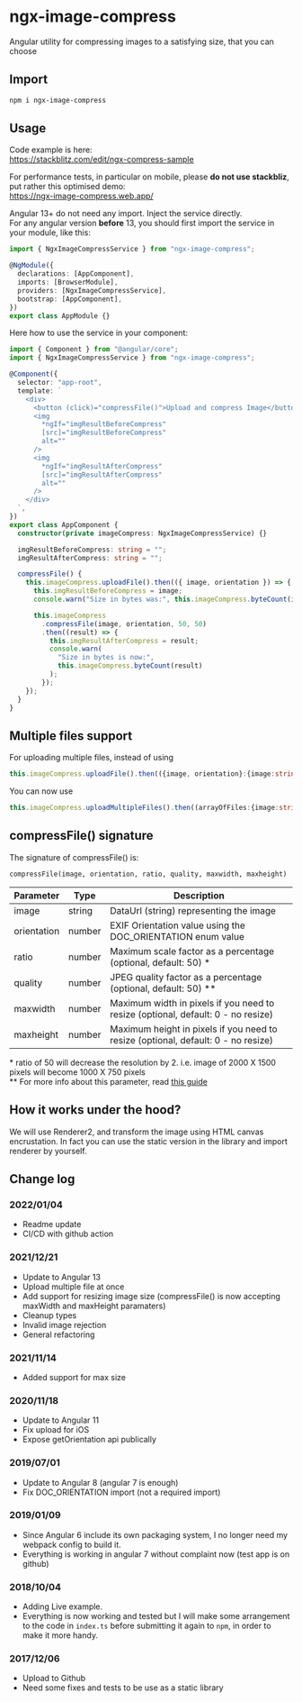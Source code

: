 # ngx-image-compress

Angular utility for compressing images to a satisfying size, that you can choose

## Import

```sh
npm i ngx-image-compress
```

## Usage

Code example is here:  
https://stackblitz.com/edit/ngx-compress-sample

For performance tests, in particular on mobile, please **do not use stackbliz**, put rather this optimised demo:  
https://ngx-image-compress.web.app/

Angular 13+ do not need any import. Inject the service directly.  
For any angular version **before** 13, you should first import the service in your module, like this:

```typescript
import { NgxImageCompressService } from "ngx-image-compress";

@NgModule({
  declarations: [AppComponent],
  imports: [BrowserModule],
  providers: [NgxImageCompressService],
  bootstrap: [AppComponent],
})
export class AppModule {}
```

Here how to use the service in your component:

```typescript
import { Component } from "@angular/core";
import { NgxImageCompressService } from "ngx-image-compress";

@Component({
  selector: "app-root",
  template: `
    <div>
      <button (click)="compressFile()">Upload and compress Image</button>
      <img
        *ngIf="imgResultBeforeCompress"
        [src]="imgResultBeforeCompress"
        alt=""
      />
      <img
        *ngIf="imgResultAfterCompress"
        [src]="imgResultAfterCompress"
        alt=""
      />
    </div>
  `,
})
export class AppComponent {
  constructor(private imageCompress: NgxImageCompressService) {}

  imgResultBeforeCompress: string = "";
  imgResultAfterCompress: string = "";

  compressFile() {
    this.imageCompress.uploadFile().then(({ image, orientation }) => {
      this.imgResultBeforeCompress = image;
      console.warn("Size in bytes was:", this.imageCompress.byteCount(image));

      this.imageCompress
        .compressFile(image, orientation, 50, 50)
        .then((result) => {
          this.imgResultAfterCompress = result;
          console.warn(
            "Size in bytes is now:",
            this.imageCompress.byteCount(result)
          );
        });
    });
  }
}
```

## Multiple files support

For uploading multiple files, instead of using

```ts
this.imageCompress.uploadFile().then(({image, orientation}:{image:string, orientation:number}) => {
```

You can now use

```ts
this.imageCompress.uploadMultipleFiles().then((arrayOfFiles:{image:string, orientation:number}[]) => {
```

## compressFile() signature

The signature of compressFile() is:

`compressFile(image, orientation, ratio, quality, maxwidth, maxheight)`

| Parameter   | Type   | Description                                                                       |
| ----------- | ------ | --------------------------------------------------------------------------------- |
| image       | string | DataUrl (string) representing the image                                           |
| orientation | number | EXIF Orientation value using the DOC_ORIENTATION enum value                       |
| ratio       | number | Maximum scale factor as a percentage (optional, default: 50) \*                   |
| quality     | number | JPEG quality factor as a percentage (optional, default: 50) \*\*                  |
| maxwidth    | number | Maximum width in pixels if you need to resize (optional, default: 0 - no resize)  |
| maxheight   | number | Maximum height in pixels if you need to resize (optional, default: 0 - no resize) |

\* ratio of 50 will decrease the resolution by 2. i.e. image of 2000 X 1500 pixels will become 1000 X 750 pixels  
\*\* For more info about this parameter, read [this guide](http://fotoforensics.com/tutorial-estq.php)

## How it works under the hood?

We will use Renderer2, and transform the image using HTML canvas encrustation.
In fact you can use the static version in the library and import renderer by yourself.

## Change log

### 2022/01/04

- Readme update
- CI/CD with github action

### 2021/12/21

- Update to Angular 13
- Upload multiple file at once
- Add support for resizing image size (compressFile() is now accepting maxWidth and maxHeight paramaters)
- Cleanup types
- Invalid image rejection
- General refactoring

### 2021/11/14

- Added support for max size

### 2020/11/18

- Update to Angular 11
- Fix upload for iOS
- Expose getOrientation api publically

### 2019/07/01

- Update to Angular 8 (angular 7 is enough)
- Fix DOC_ORIENTATION import (not a required import)

### 2019/01/09

- Since Angular 6 include its own packaging system, I no longer need my webpack config to build it.
- Everything is working in angular 7 without complaint now (test app is on github)

### 2018/10/04

- Adding Live example.
- Everything is now working and tested but I will make some arrangement to the code in `index.ts` before submitting it again to `npm`, in order to make it more handy.

### 2017/12/06

- Upload to Github
- Need some fixes and tests to be use as a static library
